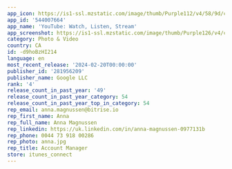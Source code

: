 ```yaml
---
app_icon: https://is1-ssl.mzstatic.com/image/thumb/Purple112/v4/58/9d/cf/589dcf00-2548-0871-8dcc-0235e7a984c6/logo_youtube_color-1x_U007emarketing-0-6-0-0-85-220-0.png/1024x1024bb.png
app_id: '544007664'
app_name: 'YouTube: Watch, Listen, Stream'
app_screenshot: https://is1-ssl.mzstatic.com/image/thumb/Purple126/v4/c0/14/f8/c014f89b-973d-2486-192a-dc9b4d12f370/7a94f703-7c3e-4789-9bd7-ce80045fe7b6_iOS-6.5-in_1.jpg/1284x2778bb.png
category: Photo & Video
country: CA
id: -d9hoBzHI214
language: en
most_recent_release: '2024-02-20T00:00:00'
publisher_id: '281956209'
publisher_name: Google LLC
rank: '4'
release_count_in_past_year: '49'
release_count_in_past_year_category: 54
release_count_in_past_year_top_in_category: 54
rep_email: anna.magnussen@bitrise.io
rep_first_name: Anna
rep_full_name: Anna Magnussen
rep_linkedin: https://uk.linkedin.com/in/anna-magnussen-0977131b
rep_phone: 0044 73 918 00286
rep_photo: anna.jpg
rep_title: Account Manager
store: itunes_connect
---
```


